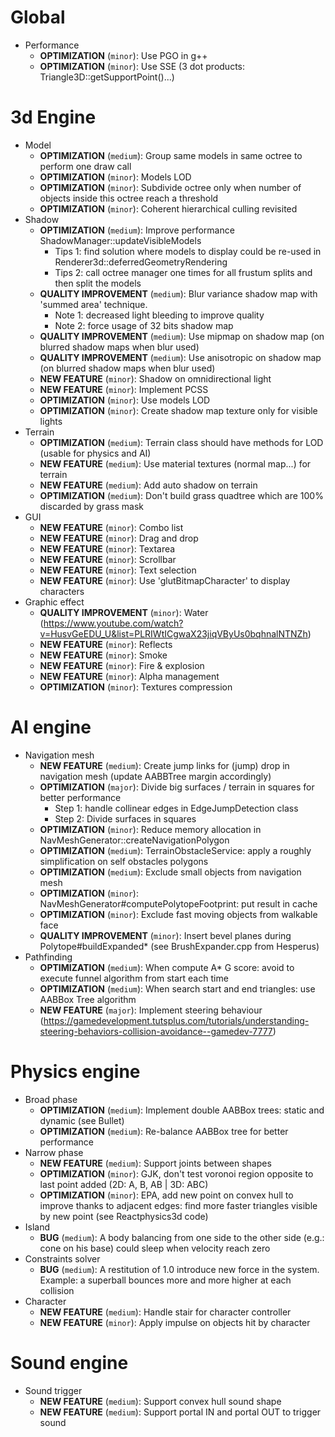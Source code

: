 # Global
- Performance
	- **OPTIMIZATION** (`minor`): Use PGO in g++
	- **OPTIMIZATION** (`minor`): Use SSE (3 dot products: Triangle3D<T>::getSupportPoint()...)

# 3d Engine
- Model
    - **OPTIMIZATION** (`medium`): Group same models in same octree to perform one draw call
	- **OPTIMIZATION** (`minor`): Models LOD
	- **OPTIMIZATION** (`minor`): Subdivide octree only when number of objects inside this octree reach a threshold
	- **OPTIMIZATION** (`minor`): Coherent hierarchical culling revisited
- Shadow
    - **OPTIMIZATION** (`medium`): Improve performance ShadowManager::updateVisibleModels
        - Tips 1: find solution where models to display could be re-used in Renderer3d::deferredGeometryRendering
        - Tips 2: call octree manager one times for all frustum splits and then split the models
	- **QUALITY IMPROVEMENT** (`medium`): Blur variance shadow map with 'summed area' technique.
        - Note 1: decreased light bleeding to improve quality
        - Note 2: force usage of 32 bits shadow map
	- **QUALITY IMPROVEMENT** (`medium`): Use mipmap on shadow map (on blurred shadow maps when blur used)
	- **QUALITY IMPROVEMENT** (`medium`): Use anisotropic on shadow map (on blurred shadow maps when blur used)
	- **NEW FEATURE** (`minor`): Shadow on omnidirectional light
	- **NEW FEATURE** (`minor`): Implement PCSS
	- **OPTIMIZATION** (`minor`): Use models LOD
	- **OPTIMIZATION** (`minor`): Create shadow map texture only for visible lights
- Terrain
    - **OPTIMIZATION** (`medium`): Terrain class should have methods for LOD (usable for physics and AI)
    - **NEW FEATURE** (`medium`): Use material textures (normal map...) for terrain
    - **NEW FEATURE** (`medium`): Add auto shadow on terrain
    - **OPTIMIZATION** (`medium`): Don't build grass quadtree which are 100% discarded by grass mask
- GUI
	- **NEW FEATURE** (`minor`): Combo list
	- **NEW FEATURE** (`minor`): Drag and drop
	- **NEW FEATURE** (`minor`): Textarea
	- **NEW FEATURE** (`minor`): Scrollbar
	- **NEW FEATURE** (`minor`): Text selection
	- **NEW FEATURE** (`minor`): Use 'glutBitmapCharacter' to display characters
- Graphic effect
	- **QUALITY IMPROVEMENT** (`minor`): Water (<https://www.youtube.com/watch?v=HusvGeEDU_U&list=PLRIWtICgwaX23jiqVByUs0bqhnalNTNZh>)
	- **NEW FEATURE** (`minor`): Reflects
	- **NEW FEATURE** (`minor`): Smoke
	- **NEW FEATURE** (`minor`): Fire & explosion
	- **NEW FEATURE** (`minor`): Alpha management
	- **OPTIMIZATION** (`minor`): Textures compression

# AI engine
- Navigation mesh
	- **NEW FEATURE** (`medium`): Create jump links for (jump) drop in navigation mesh (update AABBTree margin accordingly)
	- **OPTIMIZATION** (`major`): Divide big surfaces / terrain in squares for better performance
	    - Step 1: handle collinear edges in EdgeJumpDetection class
	    - Step 2: Divide surfaces in squares
	- **OPTIMIZATION** (`minor`): Reduce memory allocation in NavMeshGenerator::createNavigationPolygon
	- **OPTIMIZATION** (`medium`): TerrainObstacleService: apply a roughly simplification on self obstacles polygons
	- **OPTIMIZATION** (`medium`): Exclude small objects from navigation mesh
	- **OPTIMIZATION** (`minor`): NavMeshGenerator#computePolytopeFootprint: put result in cache
	- **OPTIMIZATION** (`minor`): Exclude fast moving objects from walkable face
	- **QUALITY IMPROVEMENT** (`minor`): Insert bevel planes during Polytope#buildExpanded* (see BrushExpander.cpp from Hesperus)
- Pathfinding
	- **OPTIMIZATION** (`medium`): When compute A* G score: avoid to execute funnel algorithm from start each time
	- **OPTIMIZATION** (`medium`): When search start and end triangles: use AABBox Tree algorithm
	- **NEW FEATURE** (`major`): Implement steering behaviour (<https://gamedevelopment.tutsplus.com/tutorials/understanding-steering-behaviors-collision-avoidance--gamedev-7777>)

# Physics engine
- Broad phase
	- **OPTIMIZATION** (`medium`): Implement double AABBox trees: static and dynamic (see Bullet)
	- **OPTIMIZATION** (`medium`): Re-balance AABBox tree for better performance
- Narrow phase
	- **NEW FEATURE** (`medium`): Support joints between shapes
	- **OPTIMIZATION** (`minor`): GJK, don't test voronoi region opposite to last point added (2D: A, B, AB | 3D: ABC)
	- **OPTIMIZATION** (`minor`): EPA, add new point on convex hull to improve thanks to adjacent edges: find more faster triangles visible by new point (see Reactphysics3d code)
- Island
    - **BUG** (`medium`): A body balancing from one side to the other side (e.g.: cone on his base) could sleep when velocity reach zero
- Constraints solver
    - **BUG** (`medium`): A restitution of 1.0 introduce new force in the system. Example: a superball bounces more and more higher at each collision
- Character
	- **NEW FEATURE** (`medium`): Handle stair for character controller
	- **NEW FEATURE** (`minor`): Apply impulse on objects hit by character
	
# Sound engine
- Sound trigger
	- **NEW FEATURE** (`medium`): Support convex hull sound shape
	- **NEW FEATURE** (`medium`): Support portal IN and portal OUT to trigger sound